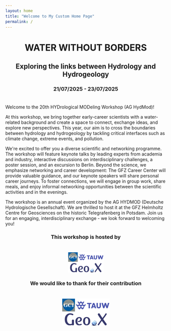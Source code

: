 ```yaml
---
layout: home
title: "Welcome to My Custom Home Page"
permalink: /
---
```


<h1 style="text-align: center;">WATER WITHOUT BORDERS</h1>

<h2 style="text-align: center;">Exploring the links between Hydrology and Hydrogeology</h2>

<h3 style="text-align: center; margin-bottom: 1cm;">21/07/2025 - 23/07/2025</h3>

Welcome to the 20th HYDrological MODeling Workshop (AG HydMod)! 

At this workshop, we bring together early-career scientists with a water-related background and create a space to connect, exchange ideas, and explore new perspectives. This year, our aim is to cross the boundaries between hydrology and hydrogeology by tackling critical interfaces such as climate change, extreme events, and pollution.

We're excited to offer you a diverse scientific and networking programme. The workshop will feature keynote talks by leading experts from academia and industry, interactive discussions on interdisciplinary challenges, a poster session, and an excursion to Berlin. Beyond the science, we emphasize networking and career development: The GFZ Career Center will provide valuable guidance, and our keynote speakers will share personal career journeys. To foster connections, we will engage in group work, share meals, and enjoy informal networking opportunities between the scientific activities and in the evenings.

The workshop is an annual event organized by the AG HYDMOD (Deutsche Hydrologische Gesellschaft). We are thrilled to host it at the GFZ Helmholtz Centre for Geosciences on the historic Telegrafenberg in Potsdam. Join us for an engaging, interdisciplinary exchange - we look forward to welcoming you!

<div style="text-align: center; background: none; padding: 0; margin: 0;">
  <h3 style="margin-bottom: 10px; margin-bottom: 1cm;">This workshop is hosted by</h3>
  <img src="logos2.png" alt="DGH and GFZ Logo" style="width: auto; height: 1.7cm; display: inline-block; background: none;">
  
  <h3 style="margin-top: 20px; margin-bottom: 10px; margin-bottom: 1cm;">We would like to thank for their contribution</h3>
  <img src="logos2.png" alt="GCI, TAW, GEOx Logos" style="width: auto; height: 2.3cm; display: inline-block; background: none;">
</div>

